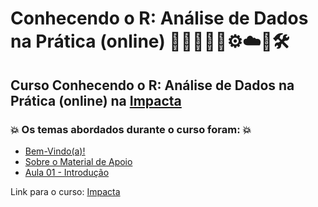 # Conhecendo o R: Análise de Dados na Prática (online) 👨🏻‍💻🤖🤯⚙️☁️🎲🛠️
## Curso Conhecendo o R: Análise de Dados na Prática (online) na [Impacta](https://www.impacta.com.br/cursos/conhecendo-o-r-analise-de-dados-na-pratica-online)
### 💥 Os temas abordados durante o curso foram: 💥
- [Bem-Vindo(a)!](https://github.com/romulovieira777/Conhecendo_o_R-_Analise_de_Dados_na_Pratica_Online/tree/main/Bem_Vindo)
- [Sobre o Material de Apoio](https://github.com/romulovieira777/Conhecendo_o_R-_Analise_de_Dados_na_Pratica_Online/tree/main/Sobre_o_Material_de_Apoio)
- [Aula 01 - Introdução](https://github.com/romulovieira777/Conhecendo_o_R_Analise_de_Dados_na_Pratica_Online/tree/main/Aula_01_Introducao)

Link para o curso: [Impacta](https://www.impacta.com.br/cursos/conhecendo-o-r-analise-de-dados-na-pratica-online)
